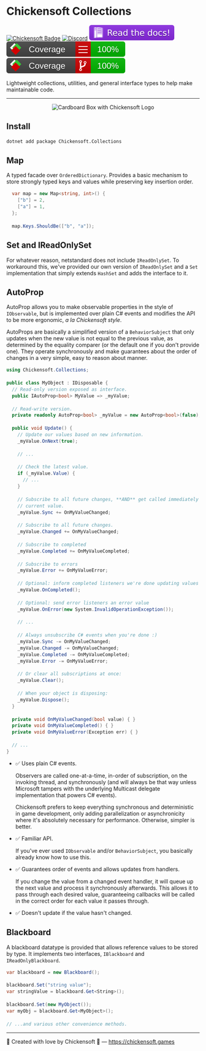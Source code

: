 # Chickensoft Collections

[![Chickensoft Badge][chickensoft-badge]][chickensoft-website] [![Discord][discord-badge]][discord] [![Read the docs][read-the-docs-badge]][docs] ![line coverage][line-coverage] ![branch coverage][branch-coverage]

Lightweight collections, utilities, and general interface types to help make maintainable code.

---

<p align="center">
<img alt="Cardboard Box with Chickensoft Logo" src="Chickensoft.Collections/icon.png" width="200">
</p>

## Install

```sh
dotnet add package Chickensoft.Collections
```

## Map

A typed facade over `OrderedDictionary`. Provides a basic mechanism to store strongly typed keys and values while preserving key insertion order.

```csharp
  var map = new Map<string, int>() {
    ["b"] = 2,
    ["a"] = 1,
  };

  map.Keys.ShouldBe(["b", "a"]);
```

## Set and IReadOnlySet

For whatever reason, netstandard does not include `IReadOnlySet`. To workaround this, we've provided our own version of `IReadOnlySet` and a `Set` implementation that simply extends `HashSet` and adds the interface to it.

## AutoProp

AutoProp allows you to make observable properties in the style of `IObservable`, but is implemented over plain C# events and modifies the API to be more ergonomic, *a la Chickensoft style*.

AutoProps are basically a simplified version of a `BehaviorSubject` that only updates when the new value is not equal to the previous value, as determined by the equality comparer (or the default one if you don't provide one). They operate synchronously and make guarantees about the order of changes in a very simple, easy to reason about manner.

```csharp
using Chickensoft.Collections;

public class MyObject : IDisposable {
  // Read-only version exposed as interface.
  public IAutoProp<bool> MyValue => _myValue;

  // Read-write version.
  private readonly AutoProp<bool> _myValue = new AutoProp<bool>(false);

  public void Update() {
    // Update our values based on new information.
    _myValue.OnNext(true);

    // ...

    // Check the latest value.
    if (_myValue.Value) {
      // ...
    }

    // Subscribe to all future changes, **AND** get called immediately with the
    // current value.
    _myValue.Sync += OnMyValueChanged;

    // Subscribe to all future changes.
    _myValue.Changed += OnMyValueChanged;

    // Subscribe to completed
    _myValue.Completed += OnMyValueCompleted;

    // Subscribe to errors
    _myValue.Error += OnMyValueError;

    // Optional: inform completed listeners we're done updating values
    _myValue.OnCompleted();

    // Optional: send error listeners an error value
    _myValue.OnError(new System.InvalidOperationException());

    // ...

    // Always unsubscribe C# events when you're done :)
    _myValue.Sync -= OnMyValueChanged;
    _myValue.Changed -= OnMyValueChanged;
    _myValue.Completed -= OnMyValueCompleted;
    _myValue.Error -= OnMyValueError;

    // Or clear all subscriptions at once:
    _myValue.Clear();

    // When your object is disposing:
    _myValue.Dispose();
  }

  private void OnMyValueChanged(bool value) { }
  private void OnMyValueCompleted() { }
  private void OnMyValueError(Exception err) { }

  // ...
}
```

- ✅ Uses plain C# events.
  
  Observers are called one-at-a-time, in-order of subscription, on the invoking thread, and synchronously (and will always be that way unless Microsoft tampers with the underlying Multicast delegate implementation that powers C# events).

  Chickensoft prefers to keep everything synchronous and deterministic in game development, only adding parallelization or asynchronicity where it's absolutely necessary for performance. Otherwise, simpler is better.

- ✅ Familiar API.

  If you've ever used `IObservable` and/or `BehaviorSubject`, you basically already know how to use this.

- ✅ Guarantees order of events and allows updates from handlers.

  If you change the value from a changed event handler, it will queue up the next value and process it synchronously afterwards. This allows it to pass through each desired value, guaranteeing callbacks will be called in the correct order for each value it passes through.

- ✅ Doesn't update if the value hasn't changed.

## Blackboard

A blackboard datatype is provided that allows reference values to be stored by type. It implements two interfaces, `IBlackboard` and `IReadOnlyBlackboard`.

```csharp
var blackboard = new Blackboard();

blackboard.Set("string value");
var stringValue = blackboard.Get<String>();

blackboard.Set(new MyObject());
var myObj = blackboard.Get<MyObject>();

// ...and various other convenience methods.
```

---

🐣 Created with love by Chickensoft 🐤 — <https://chickensoft.games>

[chickensoft-badge]: https://raw.githubusercontent.com/chickensoft-games/chickensoft_site/main/static/img/badges/chickensoft_badge.svg
[chickensoft-website]: https://chickensoft.games
[discord-badge]: https://raw.githubusercontent.com/chickensoft-games/chickensoft_site/main/static/img/badges/discord_badge.svg
[discord]: https://discord.gg/gSjaPgMmYW
[read-the-docs-badge]: https://raw.githubusercontent.com/chickensoft-games/chickensoft_site/main/static/img/badges/read_the_docs_badge.svg
[docs]: https://chickensoft.games/docsickensoft%20Discord-%237289DA.svg?style=flat&logo=discord&logoColor=white
[line-coverage]: Chickensoft.Collections.Tests/badges/line_coverage.svg
[branch-coverage]: Chickensoft.Collections.Tests/badges/branch_coverage.svg
